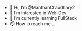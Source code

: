 - 👋 Hi, I’m @ManthanChaudhary2
- 👀 I’m interested in Web-Dev
- 🌱 I’m currently learning FullStack
- 📫 How to reach me ...

<!---
ManthanChaudhary2/ManthanChaudhary2 is a ✨ special ✨ repository because its `README.md` (this file) appears on your GitHub profile.
You can click the Preview link to take a look at your changes.
--->
